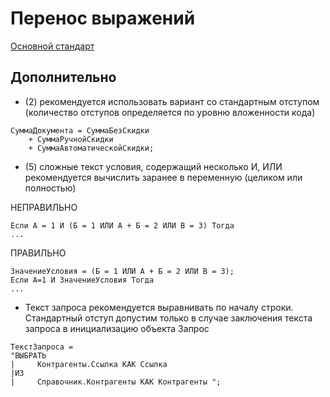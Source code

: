 # Перенос выражений

[Основной стандарт](https://its.1c.ru/db/v8std#content:444:hdoc)

## Дополнительно

* (2) рекомендуется использовать вариант со стандартным отступом (количество отступов определяется по уровню вложенности кода)
```
СуммаДокумента = СуммаБезСкидки
    + СуммаРучнойСкидки
    + СуммаАвтоматическойСкидки;
```

* (5) сложные текст условия, содержащий несколько И, ИЛИ рекомендуется вычислить заранее в переменную (целиком или полностью)

НЕПРАВИЛЬНО
```
Если А = 1 И (Б = 1 ИЛИ А + Б = 2 ИЛИ В = 3) Тогда
...
```
ПРАВИЛЬНО
```
ЗначениеУсловия = (Б = 1 ИЛИ А + Б = 2 ИЛИ В = 3);
Если А=1 И ЗначениеУсловия Тогда
...
```

* Текст запроса рекомендуется выравнивать по началу строки. Стандартный отступ допустим только в случае заключения текста запроса в инициализацию объекта Запрос
```
ТекстЗапроса =
"ВЫБРАТЬ
|     Контрагенты.Ссылка КАК Ссылка
|ИЗ
|     Справочник.Контрагенты КАК Контрагенты ";
```
